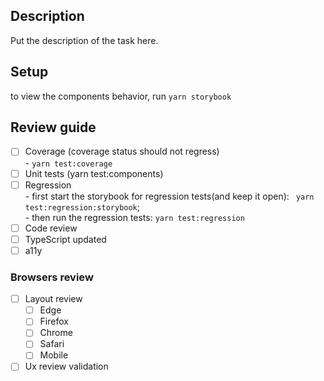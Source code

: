## Description
Put the description of the task here.

## Setup
to view the components behavior, run `yarn storybook`

## Review guide
- [ ] Coverage (coverage status should not regress)\
      - `yarn test:coverage`
- [ ] Unit tests (yarn test:components)
- [ ] Regression \
      - first start the storybook for regression tests(and keep it open): ` yarn test:regression:storybook`; \
      - then run the regression tests: `yarn test:regression`
- [ ] Code review
- [ ] TypeScript updated
- [ ] a11y

### Browsers review
- [ ] Layout review
  - [ ] Edge
  - [ ] Firefox
  - [ ] Chrome
  - [ ] Safari
  - [ ] Mobile
- [ ] Ux review validation